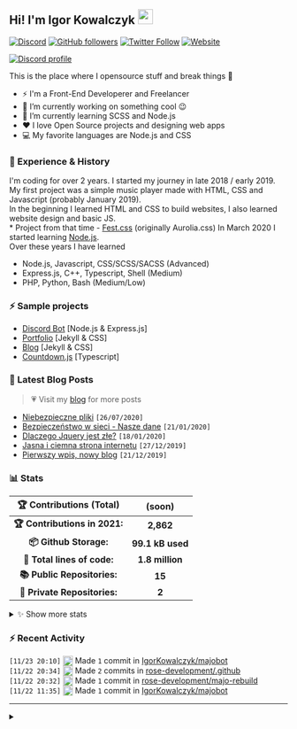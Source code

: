 <!-- ## Hi! I'm Igor Kowalczyk 🖐️ -->
## Hi! I'm Igor Kowalczyk <img src="https://raw.githubusercontent.com/igorkowalczyk/igorkowalczyk/master/src/images/wave.gif" width="27px">
[![Discord](https://img.shields.io/discord/666599184844980224?color=333&label=Chat&logo=discord&logoColor=fff&style=flat-square)](https://discord.gg/bVNNHuQ)
[![GitHub followers](https://img.shields.io/github/followers/igorkowalczyk?color=333&label=Follow&logo=github&logoColor=fff&style=flat-square)](https://github.com/IgorKowalczyk?tab=followers)
[![Twitter Follow](https://img.shields.io/twitter/follow/majonezexe?color=333&label=Follow&logo=twitter&logoColor=fff&style=flat-square)](https://twitter.com/majonezexe)
[![Website](https://img.shields.io/website?down_color=333&down_message=off&label=Website&logo=firefox&logoColor=fff&style=flat-square&up_color=333&up_message=up&url=https%3A%2F%2Figorkowalczyk.github.io)](https://igorkowalczyk.github.io)

[![Discord profile](https://discord.c99.nl/widget/theme-3/544164729354977282.png)](https://discord.com/users/544164729354977282)

This is the place where I opensource stuff and break things :rofl:

- ⚡  I'm a Front-End Developerer and Freelancer
- 🔭 I’m currently working on something cool :wink:
- 🌱 I’m currently learning SCSS and Node.js
- ❤️ I love Open Source projects and designing web apps
- 💻 My favorite languages are Node.js and CSS

### 💪 Experience & History
I'm coding for over 2 years. I started my journey in late 2018 / early 2019.<br>
My first project was a simple music player made with HTML, CSS and Javascript (probably January 2019).<br>
In the beginning I learned HTML and CSS to build websites, I also learned website design and basic JS.<br>
\* Project from that time - [Fest.css](https://github.com/igorkowalczyk/fest) (originally Aurolia.css)
In March 2020 I started learning [Node.js](https://nodejs.org).<br>
Over these years I have learned
 * Node.js, Javascript, CSS/SCSS/SACSS (Advanced)
 * Express.js, C++, Typescript, Shell (Medium)
 * PHP, Python, Bash (Medium/Low)

### ⚡ Sample projects

* [Discord Bot](https://github.com/igorkowalczyk/majobot) [Node.js & Express.js]
* [Portfolio](https://igorkowalczyk.github.io) [Jekyll & CSS] 
* [Blog](https://igorkowalczyk.github.io/blog) [Jekyll & CSS] 
* [Countdown.js](https://igorkowalczyk.github.io/countdown) [Typescript] 

### 📕 Latest Blog Posts
> 💗 Visit my [blog](https://igorkowalczyk.github.io/blog) for more posts
<!-- START_SECTION:feed -->
   - [Niebezpieczne pliki](https://igorkowalczyk.github.io/blog/internet/2020/07/27/Niebezpieczne-pliki) `[26/07/2020]`
- [Bezpieczeństwo w sieci - Nasze dane](https://igorkowalczyk.github.io/blog/internet/2020/01/22/Bezpiecze%C5%84stwo-w-sieci-nasze-dane) `[21/01/2020]`
- [Dlaczego Jquery jest złe?](https://igorkowalczyk.github.io/blog/internet/programowanie/javascript/2020/01/19/Dlaczego-Jquery-jest-z%C5%82e) `[18/01/2020]`
- [Jasna i ciemna strona internetu](https://igorkowalczyk.github.io/blog/internet/2019/12/28/Jasna-i-ciemna-strona-internetu) `[27/12/2019]`
- [Pierwszy wpis, nowy blog](https://igorkowalczyk.github.io/blog/offtop/2019/12/22/Pierwszy-wpis,-nowy-blog) `[21/12/2019]`
<!-- Posts last updated on Thu Nov 25 2021 23:27:06 GMT+0000 (Coordinated Universal Time) -->
   <!-- END_SECTION:feed -->

### 📊 Stats

<!--START_SECTION:waka-->
 | 🏆 Contributions (Total) | (soon) |
|:-:|:-:|
| **🏆 Contributions in 2021:** | **2,862**|
| **📦 Github Storage:** | **99.1 kB used**|
| **📝 Total lines of code:** | **1.8 million**|
| **📚 Public Repositories:** | **15** |
| **🔑 Private Repositories:** | **2** |
<details><summary>✨ Show more stats</summary>

#### 🌞 I work most during day 

```text
🌞 Morning    155 commits    ███░░░░░░░░░░░░░░░░░░░░░░   14.93% 
🌆 Daytime    498 commits    ████████████░░░░░░░░░░░░░   47.98% 
🌃 Evening    372 commits    █████████░░░░░░░░░░░░░░░░   35.84% 
🌙 Night      13 commits     ░░░░░░░░░░░░░░░░░░░░░░░░░   1.25%
```
#### 📅 I'm most productive on Tuesday 

```text
Monday       134 commits    ███░░░░░░░░░░░░░░░░░░░░░░   12.91% 
Tuesday      193 commits    ████░░░░░░░░░░░░░░░░░░░░░   18.59% 
Wednesday    184 commits    ████░░░░░░░░░░░░░░░░░░░░░   17.73% 
Thursday     133 commits    ███░░░░░░░░░░░░░░░░░░░░░░   12.81% 
Friday       142 commits    ███░░░░░░░░░░░░░░░░░░░░░░   13.68% 
Saturday     151 commits    ███░░░░░░░░░░░░░░░░░░░░░░   14.55% 
Sunday       101 commits    ██░░░░░░░░░░░░░░░░░░░░░░░   9.73%
```


#### 📊 Weekly work stats 

```text
💬 Programming Languages: 
JavaScript               3 hrs 10 mins       ████████████░░░░░░░░░░░░░   50.08% 
EJS                      2 hrs 13 mins       ████████░░░░░░░░░░░░░░░░░   35.15% 
CSS                      54 mins             ███░░░░░░░░░░░░░░░░░░░░░░   14.46% 
JSON                     1 min               ░░░░░░░░░░░░░░░░░░░░░░░░░   0.31%

💻 Operating System: 
Linux                    6 hrs 19 mins       █████████████████████████   100.0%
```

</details>

<!-- Wakatime stats generated at 2021-11-25 23:37:33.348035 -->
<!--END_SECTION:waka-->

### :zap: Recent Activity
<!--START_SECTION:activity-->
`[11/23 20:10]` <a href="https://github.com/igorkowalczyk" title="📝"><img alt="📝" src="https://github.com/igorkowalczykbot/github-activity/raw/master/icons/commit.png" align="top" height="18"></a> Made `1` commit in [IgorKowalczyk/majobot](https://github.com/IgorKowalczyk/majobot)  
`[11/22 20:34]` <a href="https://github.com/igorkowalczyk" title="📝"><img alt="📝" src="https://github.com/igorkowalczykbot/github-activity/raw/master/icons/commit.png" align="top" height="18"></a> Made `2` commits in [rose-development/.github](https://github.com/rose-development/.github)  
`[11/22 20:32]` <a href="https://github.com/igorkowalczyk" title="📝"><img alt="📝" src="https://github.com/igorkowalczykbot/github-activity/raw/master/icons/commit.png" align="top" height="18"></a> Made `1` commit in [rose-development/majo-rebuild](https://github.com/rose-development/majo-rebuild)  
`[11/22 11:35]` <a href="https://github.com/igorkowalczyk" title="📝"><img alt="📝" src="https://github.com/igorkowalczykbot/github-activity/raw/master/icons/commit.png" align="top" height="18"></a> Made `1` commit in [IgorKowalczyk/majobot](https://github.com/IgorKowalczyk/majobot)  

</details>
<!--END_SECTION:activity-->

---

<details>
 <summary> </summary>
 <h5>The cake is a lie 🍰</h5>
 <a href="https://igorkowalczyk.github.io"><img src="https://komarev.com/ghpvc/?username=igorkowalczyk&style=flat-square&color=333333&label=Github+profile+views" alt="Github profile views"></a>
</details>